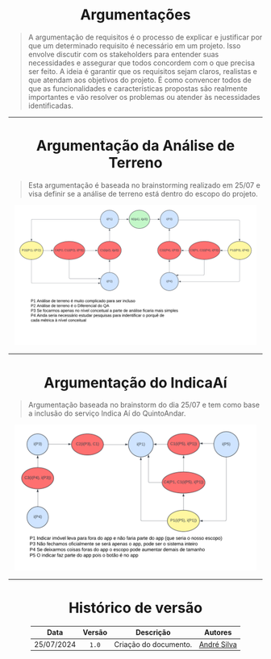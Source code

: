 <center>

# Argumentações

</center>

> A argumentação de requisitos é o processo de explicar e justificar por que um determinado requisito é necessário em um projeto. Isso envolve discutir com os stakeholders para entender suas necessidades e assegurar que todos concordem com o que precisa ser feito. A ideia é garantir que os requisitos sejam claros, realistas e que atendam aos objetivos do projeto. É como convencer todos de que as funcionalidades e características propostas são realmente importantes e vão resolver os problemas ou atender às necessidades identificadas.

---

<center>

# Argumentação da Análise de Terreno

</center>


> Esta argumentação é baseada no brainstorming realizado em 25/07 e visa definir se a análise de terreno está dentro do escopo do projeto.

<center>

<img src="https://raw.githubusercontent.com/Hunter104/requisitos-quintoandar-2024.1/main/docs/assets/arg-analise-terrenoV1-0.png?raw=true" style="width:50vw"/> 

</center>

---

<center>

# Argumentação do IndicaAí

</center>

> Argumentação baseada no brainstorm do dia 25/07 e tem como base a inclusão do serviço Indica Aí do QuintoAndar.

<center>

<img src="https://raw.githubusercontent.com/Hunter104/requisitos-quintoandar-2024.1/main/docs/assets/arg-indicaaiV1-0.png?raw=true" style="width:50vw"/> 

</center>

---

<center>

# Histórico de versão

</center>

<div style="margin: 0 auto; width: fit-content;">

|    Data    | Versão |       Descrição       | Autores                                     |
|:----------:|:------:|:---------------------:|---------------------------------------------|
| 25/07/2024 | `1.0`  | Criação do documento. | [André Silva](https://github.com/Hunter104) |

</div>
